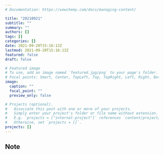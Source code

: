```yaml
---
# Documentation: https://wowchemy.com/docs/managing-content/

title: "20210921"
subtitle: ""
summary: ""
authors: []
tags: []
categories: []
date: 2021-09-20T15:16:13Z
lastmod: 2021-09-20T15:16:13Z
featured: false
draft: false

# Featured image
# To use, add an image named `featured.jpg/png` to your page's folder.
# Focal points: Smart, Center, TopLeft, Top, TopRight, Left, Right, BottomLeft, Bottom, BottomRight.
image:
  caption: ""
  focal_point: ""
  preview_only: false

# Projects (optional).
#   Associate this post with one or more of your projects.
#   Simply enter your project's folder or file name without extension.
#   E.g. `projects = ["internal-project"]` references `content/project/deep-learning/index.md`.
#   Otherwise, set `projects = []`.
projects: []
---
```


## Note

